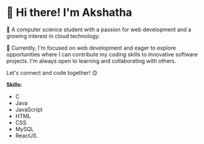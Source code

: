 # **👋 Hi there! I'm Akshatha**

🌟 A computer science student with a passion for web development and a growing interest in cloud technology.

🌟 Currently, I'm focused on web development and eager to explore opportunities where I can contribute my coding skills to innovative software projects. I'm always open to learning and collaborating with others.

Let's connect and code together! 😊

**Skills:**

- C
- Java
- JavaScript
- HTML
- CSS
- MySQL
- ReactJS.
  
